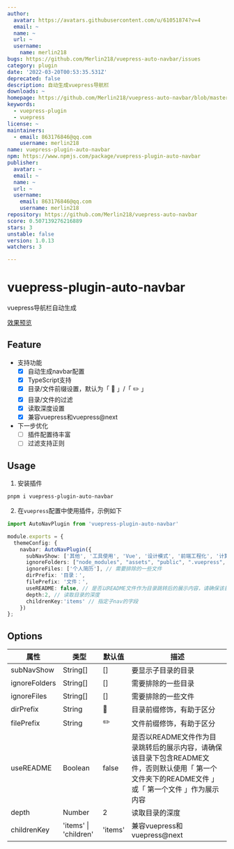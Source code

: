 ```yaml
---
author:
  avatar: https://avatars.githubusercontent.com/u/61051874?v=4
  email: ~
  name: ~
  url: ~
  username:
    name: merlin218
bugs: https://github.com/Merlin218/vuepress-auto-navbar/issues
category: plugin
date: '2022-03-20T00:53:35.531Z'
deprecated: false
description: 自动生成vuepress导航栏
downloads: ~
homepage: https://github.com/Merlin218/vuepress-auto-navbar/blob/master/README.md
keywords:
  - vuepress-plugin
  - vuepress
license: ~
maintainers:
  - email: 863176846@qq.com
    username: merlin218
name: vuepress-plugin-auto-navbar
npm: https://www.npmjs.com/package/vuepress-plugin-auto-navbar
publisher:
  avatar: ~
  email: ~
  name: ~
  url: ~
  username:
    email: 863176846@qq.com
    username: merlin218
repository: https://github.com/Merlin218/vuepress-auto-navbar
score: 0.507139276216889
stars: 3
unstable: false
version: 1.0.13
watchers: 3

---
```


# vuepress-plugin-auto-navbar

vuepress导航栏自动生成

[效果预览](https://www.merlin218.top)

## Feature

- 支持功能
    - [x] 自动生成navbar配置
    - [x] TypeScript支持
    - [x] 目录/文件前缀设置，默认为「 📂 」/「 ✏️ 」
    - [x] 目录/文件的过滤
    - [x] 读取深度设置
    - [x] 兼容vuepress和vuepress@next
- 下一步优化
   - [ ] 插件配置待丰富
   - [ ] 过滤支持正则

## Usage

1. 安装插件

```bash
pnpm i vuepress-plugin-auto-navbar
```

2. 在`vuepress`配置中使用插件，示例如下

```ts
import AutoNavPlugin from 'vuepress-plugin-auto-navbar'

module.exports = {
  themeConfig: {
    navbar: AutoNavPlugin({
      subNavShow: ['其他', '工具使用', 'Vue', '设计模式', '前端工程化', '计算机网络', '算法基础', '刷题技巧'], // 要显示子目录的目录
      ignoreFolders: ["node_modules", "assets", "public", ".vuepress", "code", ".obsidian", "utils"], // 需要排除的一些目录
      ignoreFiles: ['个人简历'], // 需要排除的一些文件
      dirPrefix: '目录：',
      filePrefix: '文件：',
      useREADME: false, // 是否以README文件作为目录跳转后的展示内容，请确保该目录下包含README文件，否则默认使用「 第一个文件夹下的README文件 」或「 第一个文件 」作为展示内容
      depth:2, // 读取目录的深度
      childrenKey:'items' // 指定子nav的字段
    })
};
```

## Options

| 属性          | 类型     | 默认值 | 描述                                                         |
| ------------- | -------- | ------ | ------------------------------------------------------------ |
| subNavShow    | String[] | []     | 要显示子目录的目录                                           |
| ignoreFolders | String[] | []     | 需要排除的一些目录                                           |
| ignoreFiles   | String[] | []     | 需要排除的一些文件                                           |
| dirPrefix     | String   | 📂      | 目录前缀修饰，有助于区分                                     |
| filePrefix    | String   | ✏️      | 文件前缀修饰，有助于区分                                     |
| useREADME     | Boolean  | false  | 是否以README文件作为目录跳转后的展示内容，请确保该目录下包含README文件，否则默认使用「 第一个文件夹下的README文件 」或「 第一个文件 」作为展示内容 |
| depth         | Number   | 2      | 读取目录的深度                                               |
| childrenKey   | 'items' \| 'children'  | 'items'      | 兼容vuepress和vuepress@next                                               |

